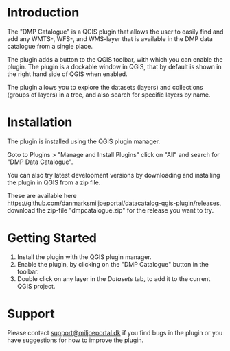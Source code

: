 # Introduction
The "DMP Catalogue" is a QGIS plugin that allows the user to easily find and add any WMTS-, WFS-, and WMS-layer that is available in the DMP data catalogue from a single place.

The plugin adds a button to the QGIS toolbar, with which you can enable the plugin. The plugin is a dockable window in QGIS, that by default is shown in the right hand side of QGIS when enabled.

The plugin allows you to explore the datasets (layers) and collections (groups of layers) in a tree, and also search for specific layers by name.

# Installation
The plugin is installed using the QGIS plugin manager. 

Goto to Plugins > "Manage and Install Plugins" click on "All" and search for "DMP Data Catalogue".

You can also try latest development versions by downloading and installing the plugin in QGIS from a zip file. 

These are available here https://github.com/danmarksmiljoeportal/datacatalog-qgis-plugin/releases, download the zip-file "dmpcatalogue.zip" for the release you want to try.

# Getting Started

1. Install the plugin with the QGIS plugin manager.
2. Enable the plugin, by clicking on the "DMP Catalogue" button in the toolbar.
3. Double click on any layer in the _Datasets_ tab, to add it to the current QGIS project.

# Support

Please contact support@miljoeportal.dk if you find bugs in the plugin or you have suggestions for how to improve the plugin.
